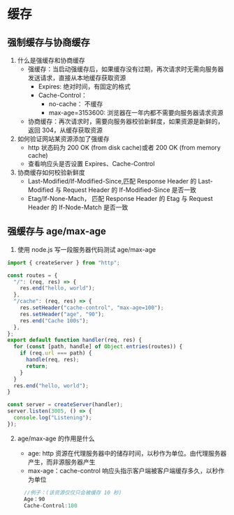 # 缓存

## 强制缓存与协商缓存

1. 什么是强缓存和协商缓存
   - 强缓存：当启动强缓存后，如果缓存没有过期，再次请求时无需向服务器发送请求，直接从本地缓存获取资源
     - Expires: 绝对时间，有固定的格式
     - Cache-Control：
       - no-cache： 不缓存
       - max-age=3153600: 浏览器在一年内都不需要向服务器请求资源
   - 协商缓存：再次请求时，需要向服务器校验新鲜度，如果资源是新鲜的，返回 304，从缓存获取资源
2. 如何验证网站某资源添加了强缓存
   - http 状态码为 200 OK (from disk cache)或者 200 OK (from memory cache)
   - 查看响应头是否设置 Expires、Cache-Control
3. 协商缓存如何校验新鲜度
   - Last-Modified/If-Modified-Since,匹配 Response Header 的 Last-Modified 与 Request Header 的 If-Modified-Since 是否一致
   - Etag/If-None-Mach， 匹配 Response Header 的 Etag 与 Request Header 的 If-Node-Match 是否一致

## 强缓存与 age/max-age

1. 使用 node.js 写一段服务器代码测试 age/max-age

```javascript
import { createServer } from "http";

const routes = {
  "/": (req, res) => {
    res.end("hello, world");
  },
  "/cache": (req, res) => {
    res.setHeader("cache-control", "max-age=100");
    res.setHeader("age", "90");
    res.end("Cache 100s");
  },
};
export default function handler(req, res) {
  for (const [path, handle] of Object.entries(routes)) {
    if (req.url === path) {
      handle(req, res);
      return;
    }
  }
  res.end("hello, world");
}

const server = createServer(handler);
server.listen(3005, () => {
  console.log("Listening");
});
```

2. age/max-age 的作用是什么

   - age: http 资源在代理服务器中的储存时间，以秒作为单位。由代理服务器产生，而非源服务器产生
   - max-age：cache-control 响应头指示客户端被客户端缓存多久，以秒作为单位

   ```javascript
     //例子：(该资源仅仅只会被缓存 10 秒)
     Age：90
     Cache-Control:100
   ```
